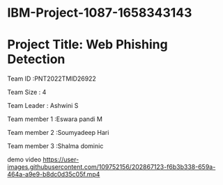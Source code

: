# IBM-Project-1087-1658343143
# Project Title: Web Phishing Detection

Team ID :PNT2022TMID26922

<bold>Team Size :</bold> 4

Team Leader : Ashwini S

Team member 1 :Eswara pandi M

Team member 2 :Soumyadeep Hari

Team member 3 :Shalma dominic

<bold>demo video</bold>
https://user-images.githubusercontent.com/109752156/202867123-f6b3b338-659a-464a-a9e9-b8dc0d35c05f.mp4
